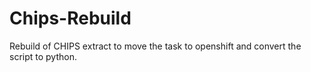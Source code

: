 # Chips-Rebuild
Rebuild of CHIPS extract to move the task to openshift and convert the script to python.
